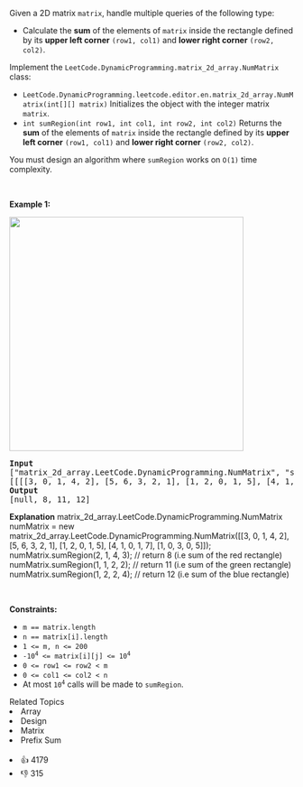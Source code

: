 <p>Given a 2D matrix <code>matrix</code>, handle multiple queries of the following type:</p>

<ul> 
 <li>Calculate the <strong>sum</strong> of the elements of <code>matrix</code> inside the rectangle defined by its <strong>upper left corner</strong> <code>(row1, col1)</code> and <strong>lower right corner</strong> <code>(row2, col2)</code>.</li> 
</ul>

<p>Implement the <code>LeetCode.DynamicProgramming.matrix_2d_array.NumMatrix</code> class:</p>

<ul> 
 <li><code>LeetCode.DynamicProgramming.leetcode.editor.en.matrix_2d_array.NumMatrix(int[][] matrix)</code> Initializes the object with the integer matrix <code>matrix</code>.</li> 
 <li><code>int sumRegion(int row1, int col1, int row2, int col2)</code> Returns the <strong>sum</strong> of the elements of <code>matrix</code> inside the rectangle defined by its <strong>upper left corner</strong> <code>(row1, col1)</code> and <strong>lower right corner</strong> <code>(row2, col2)</code>.</li> 
</ul>

<p>You must design an algorithm where <code>sumRegion</code> works on <code>O(1)</code> time complexity.</p>

<p>&nbsp;</p> 
<p><strong class="example">Example 1:</strong></p> 
<img alt="" src="https://assets.leetcode.com/uploads/2021/03/14/sum-grid.jpg" style="width: 415px; height: 415px;" /> 
<pre>
<strong>Input</strong>
["matrix_2d_array.LeetCode.DynamicProgramming.NumMatrix", "sumRegion", "sumRegion", "sumRegion"]
[[[[3, 0, 1, 4, 2], [5, 6, 3, 2, 1], [1, 2, 0, 1, 5], [4, 1, 0, 1, 7], [1, 0, 3, 0, 5]]], [2, 1, 4, 3], [1, 1, 2, 2], [1, 2, 2, 4]]
<strong>Output</strong>
[null, 8, 11, 12]
</pre>

<strong>Explanation</strong>
matrix_2d_array.LeetCode.DynamicProgramming.NumMatrix numMatrix = new matrix_2d_array.LeetCode.DynamicProgramming.NumMatrix([[3, 0, 1, 4, 2], [5, 6, 3, 2, 1], [1, 2, 0, 1, 5], [4, 1, 0, 1, 7], [1, 0, 3, 0, 5]]);
numMatrix.sumRegion(2, 1, 4, 3); // return 8 (i.e sum of the red rectangle)
numMatrix.sumRegion(1, 1, 2, 2); // return 11 (i.e sum of the green rectangle)
numMatrix.sumRegion(1, 2, 2, 4); // return 12 (i.e sum of the blue rectangle)
</pre>

<p>&nbsp;</p> 
<p><strong>Constraints:</strong></p>

<ul> 
 <li><code>m == matrix.length</code></li> 
 <li><code>n == matrix[i].length</code></li> 
 <li><code>1 &lt;= m, n &lt;= 200</code></li> 
 <li><code>-10<sup>4</sup> &lt;= matrix[i][j] &lt;= 10<sup>4</sup></code></li> 
 <li><code>0 &lt;= row1 &lt;= row2 &lt; m</code></li> 
 <li><code>0 &lt;= col1 &lt;= col2 &lt; n</code></li> 
 <li>At most <code>10<sup>4</sup></code> calls will be made to <code>sumRegion</code>.</li> 
</ul>

<div><div>Related Topics</div><div><li>Array</li><li>Design</li><li>Matrix</li><li>Prefix Sum</li></div></div><br><div><li>👍 4179</li><li>👎 315</li></div>